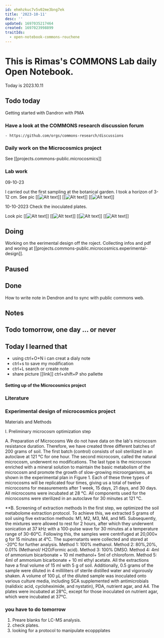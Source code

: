 ```yaml
---
id: ehmhzkuc7v5v02me3bng7ek
title: '2023-10-11'
desc: ''
updated: 1697035217464
created: 1697023998899
traitIds:
  - open-notebook-commons-rouchene
---
```



# This is Rimas's COMMONS Lab daily Open Notebook.

Today is 2023.10.11

## Todo today
Getting started with Dandron with PMA

### Have a look at the COMMONS research discussion forum
    - https://github.com/orgs/commons-research/discussions

### Daily work on the Microcosmics project

See [[projects.commons-public.microcosmics]]


### Lab work 


09-10-23

I carried out the first sampling at the botanical garden. I took a horizon of 3- 12 cm.
See pic [[![Alt text](image-5.png)]]
[[![Alt text](image-6.png)]]
[[![Alt text](image-7.png)]]

10-10-2023 Check the inoculated plates.  

Look pic [[![Alt text](image-1.png)]]
[[![Alt text](image-2.png)]]
[[![Alt text](image-3.png)]]
[[![Alt text](image-4.png)]]


###

## Doing

Working on the eerimental design off the roject.
Collecting infos and pdf and woring at [[projects.commons-public.microcosmics.experimental-design]]. 



## Paused

## Done

How to write note in Dendron and to sync with public commons web.

## Notes

## Todo tomorrow, one day ... or never 

###
###

## Today I learned that

- using ctrl+O+N i can creat a dialy note 
- ctrl+s to save my modification  
- ctrl+L search or create note 
- share picture [[link]]
ctrl+shift+P sho pallette

#### Setting up of the Microcosmics project 

### Literature 



### Experimental design of microcosmics project 

Materials and Methods

I. Preliminary microcosm optimization step

A. Preparation of Microcosms
We do not have data on the lab's microcosm resistance duration. Therefore, we have created three different batches of 200 grams of soil. The first batch (control) consists of soil sterilized in an autoclave at 121 °C for one hour. The second microcosm, called the natural microcosm, underwent no modifications. The last type is the microcosm enriched with a mineral solution to maintain the basic metabolism of the microcosm and promote the growth of slow-growing microorganisms, as shown in the experimental plan in Figure 1. Each of these three types of microcosms will be replicated four times, giving us a total of twelve microcosms for measurements after 1 week, 15 days, 21 days, and 30 days. All microcosms were incubated at 28 °C. All components used for the microcosms were sterilized in an autoclave for 30 minutes at 121 °C.

**B. Screening of extraction methods
In the first step, we optimized the soil metabolome extraction protocol. To achieve this, we extracted 5 grams of soil using five extraction methods: M1, M2, M3, M4, and M5. Subsequently, the mixtures were allowed to rest for 2 hours, after which they underwent sonication at 37 kHz with a 100-pulse wave for 30 minutes at a temperature range of 30-60°C. Following this, the samples were centrifuged at 20,000× g for 15 minutes at 4°C. The supernatants were collected and stored at -20°C for further analysis.
Method 1: 100% methanol.
Method 2: 80%,20%, 0.01% (Methanol/ H2O/Formic acid).
Method 3: 100% DMSO.
Method 4: 4ml of ammonium bicarbonate + 10 ml methanol+ 5ml of chloroform.
Method 5: 4ml of ammonium bicarbonate + 10 ml ethyl acetate.
All the extractions have a final volume of 15 ml with 5 g of soil.
Additionally, 0.5 grams of the sample were diluted in 4 milliliters of sterile distilled water and vigorously shaken. A volume of 100 μL of the diluted sample was inoculated onto various culture media, including SCA supplemented with antimicrobials (nalidixic acid, cycloheximide, and nystatin), PDA, nutrient agar, and A4. The plates were incubated at 28°C, except for those inoculated on nutrient agar, which were incubated at 37°C.

### you have to do tomorrow 

1. Preare blanks for LC-MS analysis.
2. check plates. 
3. looking for a protocol to manipulate ecoppplates






